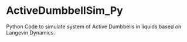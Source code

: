# ActiveDumbbellSim_Py
Python Code to simulate system of Active Dumbbells in liquids based on Langevin Dynamics.
